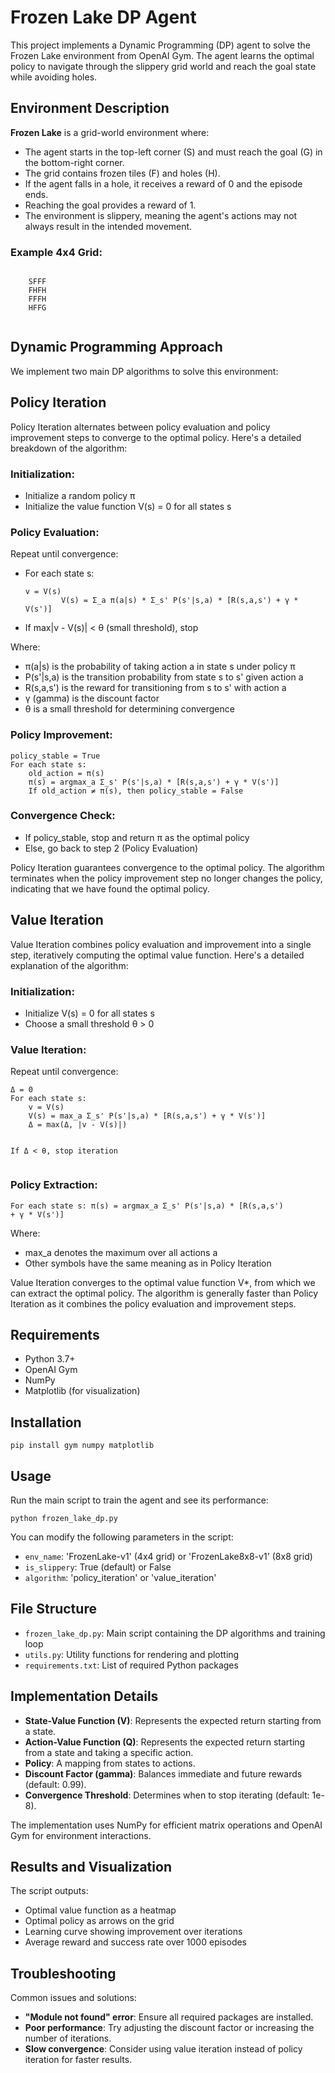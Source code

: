 <h1>Frozen Lake DP Agent</h1>
    <p>This project implements a Dynamic Programming (DP) agent to solve the Frozen Lake environment from OpenAI Gym. The agent learns the optimal policy to navigate through the slippery grid world and reach the goal state while avoiding holes.</p>

<h2>Environment Description</h2>
    <p><strong>Frozen Lake</strong> is a grid-world environment where:</p>
    <ul>
        <li>The agent starts in the top-left corner (S) and must reach the goal (G) in the bottom-right corner.</li>
        <li>The grid contains frozen tiles (F) and holes (H).</li>
        <li>If the agent falls in a hole, it receives a reward of 0 and the episode ends.</li>
        <li>Reaching the goal provides a reward of 1.</li>
        <li>The environment is slippery, meaning the agent's actions may not always result in the intended movement.</li>
    </ul>

<h3>Example 4x4 Grid:</h3>
    <pre><code>
    SFFF
    FHFH
    FFFH
    HFFG
    </code></pre>

<h2>Dynamic Programming Approach</h2>
    <p>We implement two main DP algorithms to solve this environment:</p>

<h2>Policy Iteration</h2>
    <p>Policy Iteration alternates between policy evaluation and policy improvement steps to converge to the optimal policy. Here's a detailed breakdown of the algorithm:</p>

<h3>Initialization:</h3>
    <ul>
        <li>Initialize a random policy π</li>
        <li>Initialize the value function V(s) = 0 for all states s</li>
    </ul>

<h3>Policy Evaluation:</h3>
    <p>Repeat until convergence:</p>
    <ul>
        <li>For each state s:</li>
        <pre><code>v = V(s)
        V(s) = Σ_a π(a|s) * Σ_s' P(s'|s,a) * [R(s,a,s') + γ * V(s')]</code></pre>
        <li>If max|v - V(s)| &lt; θ (small threshold), stop</li>
    </ul>

<p>Where:</p>
    <ul>
        <li>π(a|s) is the probability of taking action a in state s under policy π</li>
        <li>P(s'|s,a) is the transition probability from state s to s' given action a</li>
        <li>R(s,a,s') is the reward for transitioning from s to s' with action a</li>
        <li>γ (gamma) is the discount factor</li>
        <li>θ is a small threshold for determining convergence</li>
    </ul>

 <h3>Policy Improvement:</h3>
    <pre><code>policy_stable = True
For each state s:
    old_action = π(s)
    π(s) = argmax_a Σ_s' P(s'|s,a) * [R(s,a,s') + γ * V(s')]
    If old_action ≠ π(s), then policy_stable = False</code></pre>
    <h3>Convergence Check:</h3>
    <ul>
        <li>If policy_stable, stop and return π as the optimal policy</li>
        <li>Else, go back to step 2 (Policy Evaluation)</li>
    </ul>
    <p>Policy Iteration guarantees convergence to the optimal policy. The algorithm terminates when the policy improvement step no longer changes the policy, indicating that we have found the optimal policy.</p>

<h2>Value Iteration</h2>
    <p>Value Iteration combines policy evaluation and improvement into a single step, iteratively computing the optimal value function. Here's a detailed explanation of the algorithm:</p>
    <h3>Initialization:</h3>
    <ul>
        <li>Initialize V(s) = 0 for all states s</li>
        <li>Choose a small threshold θ > 0</li>
    </ul>
    <h3>Value Iteration:</h3>
    <p>Repeat until convergence:</p>
    <pre><code>Δ = 0
For each state s:
    v = V(s)
    V(s) = max_a Σ_s' P(s'|s,a) * [R(s,a,s') + γ * V(s')]
    Δ = max(Δ, |v - V(s)|)

If Δ &lt; θ, stop iteration</code></pre>
    <h3>Policy Extraction:</h3>
    <pre><code>For each state s:
    π(s) = argmax_a Σ_s' P(s'|s,a) * [R(s,a,s') + γ * V(s')]</code></pre>
    <p>Where:</p>
    <ul>
        <li>max_a denotes the maximum over all actions a</li>
        <li>Other symbols have the same meaning as in Policy Iteration</li>
    </ul>
    <p>Value Iteration converges to the optimal value function V*, from which we can extract the optimal policy. The algorithm is generally faster than Policy Iteration as it combines the policy evaluation and improvement steps.</p>



<h2>Requirements</h2>
    <ul>
        <li>Python 3.7+</li>
        <li>OpenAI Gym</li>
        <li>NumPy</li>
        <li>Matplotlib (for visualization)</li>
    </ul>

<h2>Installation</h2>
    <div class="code-block">
        <pre><code>pip install gym numpy matplotlib</code></pre>
    </div>

<h2>Usage</h2>
    <p>Run the main script to train the agent and see its performance:</p>
    <div class="code-block">
        <pre><code>python frozen_lake_dp.py</code></pre>
    </div>

<p>You can modify the following parameters in the script:</p>
    <ul>
        <li><code>env_name</code>: 'FrozenLake-v1' (4x4 grid) or 'FrozenLake8x8-v1' (8x8 grid)</li>
        <li><code>is_slippery</code>: True (default) or False</li>
        <li><code>algorithm</code>: 'policy_iteration' or 'value_iteration'</li>
    </ul>

<h2>File Structure</h2>
    <ul>
        <li><code>frozen_lake_dp.py</code>: Main script containing the DP algorithms and training loop</li>
        <li><code>utils.py</code>: Utility functions for rendering and plotting</li>
        <li><code>requirements.txt</code>: List of required Python packages</li>
    </ul>

<h2>Implementation Details</h2>
    <ul>
        <li><strong>State-Value Function (V)</strong>: Represents the expected return starting from a state.</li>
        <li><strong>Action-Value Function (Q)</strong>: Represents the expected return starting from a state and taking a specific action.</li>
        <li><strong>Policy</strong>: A mapping from states to actions.</li>
        <li><strong>Discount Factor (gamma)</strong>: Balances immediate and future rewards (default: 0.99).</li>
        <li><strong>Convergence Threshold</strong>: Determines when to stop iterating (default: 1e-8).</li>
    </ul>

<p>The implementation uses NumPy for efficient matrix operations and OpenAI Gym for environment interactions.</p>

<h2>Results and Visualization</h2>
    <p>The script outputs:</p>
    <ul>
        <li>Optimal value function as a heatmap</li>
        <li>Optimal policy as arrows on the grid</li>
        <li>Learning curve showing improvement over iterations</li>
        <li>Average reward and success rate over 1000 episodes</li>
    </ul>

 <h2>Troubleshooting</h2>
    <p>Common issues and solutions:</p>
    <ul>
        <li><strong>"Module not found" error</strong>: Ensure all required packages are installed.</li>
        <li><strong>Poor performance</strong>: Try adjusting the discount factor or increasing the number of iterations.</li>
        <li><strong>Slow convergence</strong>: Consider using value iteration instead of policy iteration for faster results.</li>
    </ul>